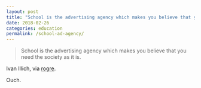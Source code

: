 ```yaml
---
layout: post
title: "School is the advertising agency which makes you believe that you need the society as it is"
date: 2018-02-26
categories: education
permalink: /school-ad-agency/
---
```


> School is the advertising agency which makes you believe that you need the society as it is.

Ivan Illich, via [rogre](https://robertogreco.tumblr.com/post/171259420043/school-is-the-advertising-agency-which-makes-you).

Ouch.